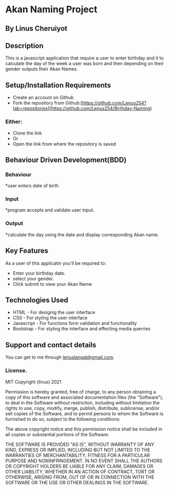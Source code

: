 # Akan Naming Project
## By Linus Cheruiyot
## Description
This is a javascript application that require a user to enter birthday and it to calculate the day of the week a user was born and then depending on their gender outputs their Akan Names.
## Setup/Installation Requirements
* Create an account on Github
* Fork the repository from Github:[https://github.com/Lenus254?tab=repositories](https://github.com/Lenus254/Birthday-Naming)
### Either:
* Clone the link
* Or
* Open the link from where the repository is saved 
## Behaviour Driven Development(BDD)
### Behaviour
*user enters date of birth
### Input
*program accepts and validate user input.
### Output
*calculate the day using the date and display corresponding Akan name.
## Key Features
As a user of this applicatin you'll be required to:
* Enter your birthday date.
* select your gender.
* Click submit to view your Akan Name
## Technologies Used
* HTML - For designig the user interface
* CSS - For styling the user interface
* Javascript - For functions form validation and functionality
* Bootstrap - For styling the interface and effecting media querries
## Support and contact details
You can get to me through lenuslangat@gmail.com.
### License.
MIT Copyright (linus) 2021

Permission is hereby granted, free of charge, to any person obtaining a copy of this software and associated documentation files (the "Software"), to deal in the Software without restriction, including without limitation the rights to use, copy, modify, merge, publish, distribute, sublicense, and/or sell copies of the Software, and to permit persons to whom the Software is furnished to do so, subject to the following conditions:

The above copyright notice and this permission notice shall be included in all copies or substantial portions of the Software.

THE SOFTWARE IS PROVIDED "AS IS", WITHOUT WARRANTY OF ANY KIND, EXPRESS OR IMPLIED, INCLUDING BUT NOT LIMITED TO THE WARRANTIES OF MERCHANTABILITY, FITNESS FOR A PARTICULAR PURPOSE AND NONINFRINGEMENT. IN NO EVENT SHALL THE AUTHORS OR COPYRIGHT HOLDERS BE LIABLE FOR ANY CLAIM, DAMAGES OR OTHER LIABILITY, WHETHER IN AN ACTION OF CONTRACT, TORT OR OTHERWISE, ARISING FROM, OUT OF OR IN CONNECTION WITH THE SOFTWARE OR THE USE OR OTHER DEALINGS IN THE SOFTWARE.


